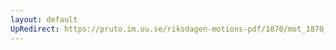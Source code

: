 ```yaml
---
layout: default
UpRedirect: https://pruto.im.uu.se/riksdagen-motions-pdf/1870/mot_1870__ak__4/mot_1870__ak__4-002.pdf
---
```

